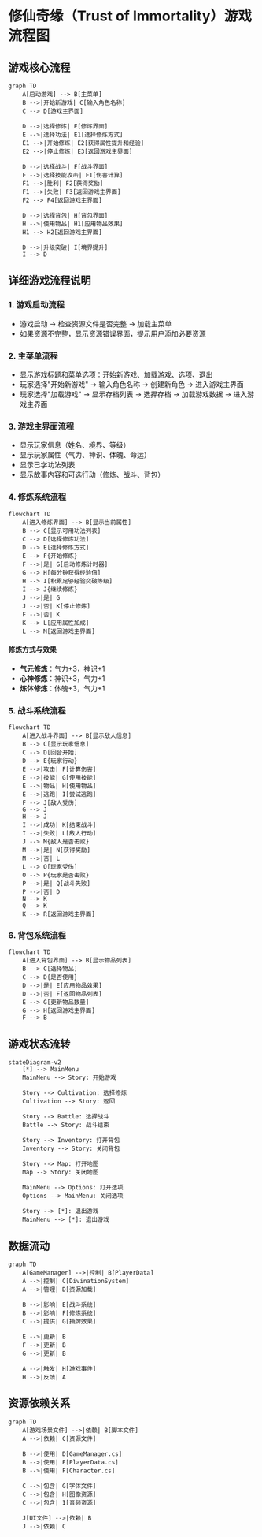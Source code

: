 # 修仙奇缘（Trust of Immortality）游戏流程图

## 游戏核心流程

```mermaid
graph TD
    A[启动游戏] --> B[主菜单]
    B -->|开始新游戏| C[输入角色名称]
    C --> D[游戏主界面]
    
    D -->|选择修炼| E[修炼界面]
    E -->|选择功法| E1[选择修炼方式]
    E1 -->|开始修炼| E2[获得属性提升和经验]
    E2 -->|停止修炼| E3[返回游戏主界面]
    
    D -->|选择战斗| F[战斗界面]
    F -->|选择技能攻击| F1[伤害计算]
    F1 -->|胜利| F2[获得奖励]
    F1 -->|失败| F3[返回游戏主界面]
    F2 --> F4[返回游戏主界面]
    
    D -->|选择背包| H[背包界面]
    H -->|使用物品| H1[应用物品效果]
    H1 --> H2[返回游戏主界面]
    
    D -->|升级突破| I[境界提升]
    I --> D
```

## 详细游戏流程说明

### 1. 游戏启动流程
- 游戏启动 → 检查资源文件是否完整 → 加载主菜单
- 如果资源不完整，显示资源错误界面，提示用户添加必要资源

### 2. 主菜单流程
- 显示游戏标题和菜单选项：开始新游戏、加载游戏、选项、退出
- 玩家选择"开始新游戏" → 输入角色名称 → 创建新角色 → 进入游戏主界面
- 玩家选择"加载游戏" → 显示存档列表 → 选择存档 → 加载游戏数据 → 进入游戏主界面

### 3. 游戏主界面流程
- 显示玩家信息（姓名、境界、等级）
- 显示玩家属性（气力、神识、体魄、命运）
- 显示已学功法列表
- 显示故事内容和可选行动（修炼、战斗、背包）

### 4. 修炼系统流程
```mermaid
flowchart TD
    A[进入修炼界面] --> B[显示当前属性]
    B --> C[显示可用功法列表]
    C --> D[选择修炼功法]
    D --> E[选择修炼方式]
    E --> F{开始修炼}
    F -->|是| G[启动修炼计时器]
    G --> H[每分钟获得经验值]
    H --> I[积累足够经验突破等级]
    I --> J{继续修炼}
    J -->|是| G
    J -->|否| K[停止修炼]
    F -->|否| K
    K --> L[应用属性加成]
    L --> M[返回游戏主界面]
```

#### 修炼方式与效果
- **气元修炼**：气力+3，神识+1
- **心神修炼**：神识+3，气力+1
- **炼体修炼**：体魄+3，气力+1

### 5. 战斗系统流程
```mermaid
flowchart TD
    A[进入战斗界面] --> B[显示敌人信息]
    B --> C[显示玩家信息]
    C --> D[回合开始]
    D --> E{玩家行动}
    E -->|攻击| F[计算伤害]
    E -->|技能| G[使用技能]
    E -->|物品| H[使用物品]
    E -->|逃跑| I[尝试逃跑]
    F --> J[敌人受伤]
    G --> J
    H --> J
    I -->|成功| K[结束战斗]
    I -->|失败| L[敌人行动]
    J --> M{敌人是否击败}
    M -->|是| N[获得奖励]
    M -->|否| L
    L --> O[玩家受伤]
    O --> P{玩家是否击败}
    P -->|是| Q[战斗失败]
    P -->|否| D
    N --> K
    Q --> K
    K --> R[返回游戏主界面]
```

### 6. 背包系统流程
```mermaid
flowchart TD
    A[进入背包界面] --> B[显示物品列表]
    B --> C[选择物品]
    C --> D{是否使用}
    D -->|是| E[应用物品效果]
    D -->|否| F[返回物品列表]
    E --> G[更新物品数量]
    G --> H[返回游戏主界面]
    F --> B
```

## 游戏状态流转
```mermaid
stateDiagram-v2
    [*] --> MainMenu
    MainMenu --> Story: 开始游戏
    
    Story --> Cultivation: 选择修炼
    Cultivation --> Story: 返回
    
    Story --> Battle: 选择战斗
    Battle --> Story: 战斗结束
    
    Story --> Inventory: 打开背包
    Inventory --> Story: 关闭背包
    
    Story --> Map: 打开地图
    Map --> Story: 关闭地图
    
    MainMenu --> Options: 打开选项
    Options --> MainMenu: 关闭选项
    
    Story --> [*]: 退出游戏
    MainMenu --> [*]: 退出游戏
```

## 数据流动
```mermaid
graph TD
    A[GameManager] -->|控制| B[PlayerData]
    A -->|控制| C[DivinationSystem]
    A -->|管理| D[资源加载]
    
    B -->|影响| E[战斗系统]
    B -->|影响| F[修炼系统]
    C -->|提供| G[抽牌效果]
    
    E -->|更新| B
    F -->|更新| B
    G -->|更新| B
    
    A -->|触发| H[游戏事件]
    H -->|反馈| A
```

## 资源依赖关系
```mermaid
graph TD
    A[游戏场景文件] -->|依赖| B[脚本文件]
    A -->|依赖| C[资源文件]
    
    B -->|使用| D[GameManager.cs]
    B -->|使用| E[PlayerData.cs]
    B -->|使用| F[Character.cs]
    
    C -->|包含| G[字体文件]
    C -->|包含| H[图像资源]
    C -->|包含| I[音频资源]
    
    J[UI文件] -->|依赖| B
    J -->|依赖| C
``` 
